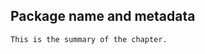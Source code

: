 ## Package name and metadata

```{block, type="summaryblock"}
This is the summary of the chapter.
```
